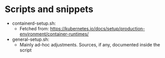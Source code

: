 # Scripts and snippets

* containerd-setup.sh: 
  * Fetched from: https://kubernetes.io/docs/setup/production-environment/container-runtimes/
* general-setup.sh:
  * Mainly ad-hoc adjustments. Sources, if any, documented inside the script
